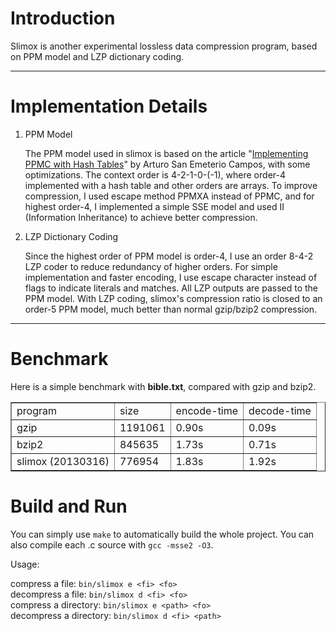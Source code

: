 
Introduction
============

Slimox is another experimental lossless data compression program, based on PPM model and LZP dictionary coding.

------

Implementation Details
======================

1. PPM Model

    The PPM model used in slimox is based on the article "[Implementing PPMC with Hash Tables](http://www.arturocampos.com/ac_ppmc.htm)" by Arturo San Emeterio Campos, with some optimizations. The context order is 4-2-1-0-(-1), where order-4 implemented with a hash table and other orders are arrays. To improve compression, I used escape method PPMXA instead of PPMC, and for highest order-4, I implemented a simple SSE model and used II (Information Inheritance) to achieve better compression.

2. LZP Dictionary Coding

    Since the highest order of PPM model is order-4, I use an order 8-4-2 LZP coder to reduce redundancy of higher orders. For simple implementation and faster encoding, I use escape character instead of flags to indicate literals and matches. All LZP outputs are passed to the PPM model. With LZP coding, slimox's compression ratio is closed to an order-5 PPM model, much better than normal gzip/bzip2 compression.

------

Benchmark
=========

Here is a simple benchmark with __bible.txt__, compared with gzip and bzip2.

<table border="1">
 <tr><td>program</td>             <td>size</td>        <td>encode-time</td>     <td>decode-time</td></tr>
 <tr><td>gzip</td>                <td>1191061</td>     <td>0.90s</td>           <td>0.09s</td></tr>
 <tr><td>bzip2</td>               <td>845635</td>      <td>1.73s</td>           <td>0.71s</td></tr>
 <tr><td>slimox (20130316)</td>   <td>776954</td>      <td>1.83s</td>           <td>1.92s</td></tr>
</table>

Build and Run
=============

You can simply use `make` to automatically build the whole project. You can also compile each .c source with `gcc -msse2 -O3`.

Usage:

compress a file:        `bin/slimox e <fi> <fo>` <br />
decompress a file:      `bin/slimox d <fi> <fo>` <br />
compress a directory:   `bin/slimox e <path> <fo>` <br />
decompress a directory: `bin/slimox d <fi> <path>` <br />
